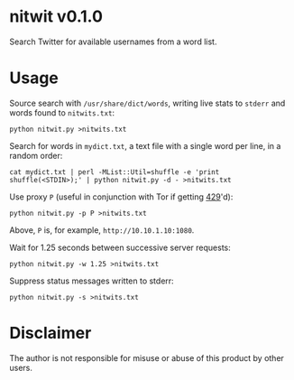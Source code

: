 # nitwit v0.1.0
Search Twitter for available usernames from a word list.
# Usage
Source search with `/usr/share/dict/words`, writing live stats to `stderr` and words found to `nitwits.txt`:
```
python nitwit.py >nitwits.txt
```
Search for words in `mydict.txt`, a text file with a single word per line, in a random order:
```
cat mydict.txt | perl -MList::Util=shuffle -e 'print shuffle(<STDIN>);' | python nitwit.py -d - >nitwits.txt
```
Use proxy `P` (useful in conjunction with Tor if getting <a href="http://en.wikipedia.org/wiki/List_of_HTTP_status_codes#4xx_Client_Error">429</a>'d):
```
python nitwit.py -p P >nitwits.txt
```
Above, `P` is, for example, `http://10.10.1.10:1080`.

Wait for 1.25 seconds between successive server requests:
```
python nitwit.py -w 1.25 >nitwits.txt
```
Suppress status messages written to stderr:
```
python nitwit.py -s >nitwits.txt
```
# Disclaimer
The author is not responsible for misuse or abuse of this product by other users.
